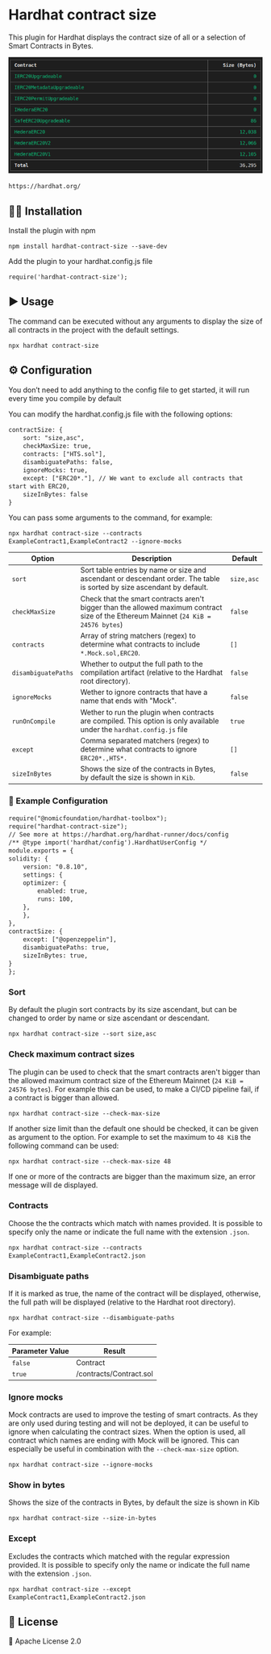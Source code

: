 # Hardhat contract size

This plugin for Hardhat displays the contract size of all or a selection of Smart Contracts in Bytes.

![Example table](./docs/img/contract-sizes.png)

    https://hardhat.org/


## 👷‍♀️ Installation
Install the plugin with npm

    npm install hardhat-contract-size --save-dev

Add the plugin to your hardhat.config.js file

    require('hardhat-contract-size');

## ▶️ Usage
The command can be executed without any arguments to display the size of all contracts in the project with the default settings.

    npx hardhat contract-size

## ⚙️ Configuration
You don’t need to add anything to the config file to get started, it will run every time you compile by default

You can modify the hardhat.config.js file with the following options:


    contractSize: {
        sort: "size,asc",
        checkMaxSize: true,
        contracts: ["HTS.sol"],
        disambiguatePaths: false,
        ignoreMocks: true,
        except: ["ERC20*."], // We want to exclude all contracts that start with ERC20,
        sizeInBytes: false
    }

You can pass some arguments to the command, for example:

    npx hardhat contract-size --contracts ExampleContract1,ExampleContract2 --ignore-mocks



| Option | Description | Default |
|--|--|--|
| `sort` | Sort table entries by name or size and ascendant or descendant order. The table is sorted by size ascendant by default. | `size,asc` |
| `checkMaxSize` | Check that the smart contracts aren't bigger than the allowed maximum contract size of the Ethereum Mainnet (`24 KiB = 24576 bytes`) | `false` |
| `contracts` | Array of string matchers (regex) to determine what contracts to include `*.Mock.sol,ERC20`. | `[]` |
| `disambiguatePaths` | Whether to output the full path to the compilation artifact (relative to the Hardhat root directory). | `false` |
| `ignoreMocks` | Wether to ignore contracts that have a name that ends with "Mock". | `false` |
| `runOnCompile` | Wether to run the plugin when contracts are compiled.   This option is only available under the `hardhat.config.js` file | `true` |
| `except` | Comma separated matchers (regex) to determine what contracts to ignore `ERC20*.,HTS*.` | `[]` |
| `sizeInBytes` | Shows the size of the contracts in Bytes, by default the size is shown in `Kib`. | `false` |

 
### 👀 Example Configuration

    require("@nomicfoundation/hardhat-toolbox");
    require("hardhat-contract-size");
    // See more at https://hardhat.org/hardhat-runner/docs/config
    /** @type import('hardhat/config').HardhatUserConfig */
    module.exports = {
    solidity: {
        version: "0.8.10",
        settings: {
        optimizer: {
            enabled: true,
            runs: 100,
        },
        },
    },
    contractSize: {
        except: ["@openzeppelin"],
        disambiguatePaths: true,
        sizeInBytes: true,
    }
    };

### Sort
By default the plugin sort contracts by its size ascendant, but can be changed to order by name or size ascendant or descendant.

    npx hardhat contract-size --sort size,asc

### Check maximum contract sizes
The plugin can be used to check that the smart contracts aren't bigger than the allowed maximum contract size of the Ethereum Mainnet (`24 KiB = 24576 bytes`). For example this can be used, to make a CI/CD pipeline fail, if a contract is bigger than allowed.

    npx hardhat contract-size --check-max-size

If another size limit than the default one should be checked, it can be given as argument to the option. For example to set the maximum to `48 KiB` the following command can be used:


    npx hardhat contract-size --check-max-size 48

If one or more of the contracts are bigger than the maximum size, an error message will de displayed.

### Contracts
Choose the the contracts which match with names provided. It is possible to specify only the name or indicate the full name with the extension `.json`.


    npx hardhat contract-size --contracts ExampleContract1,ExampleContract2.json

### Disambiguate paths
If it is marked as true, the name of the contract will be displayed, otherwise, the full path will be displayed (relative to the Hardhat root directory).


    npx hardhat contract-size --disambiguate-paths

For example:

| Parameter Value | Result |
|--|--|
| `false` | Contract |
| `true` | /contracts/Contract.sol |


### Ignore mocks
Mock contracts are used to improve the testing of smart contracts. As they are only used during testing and will not be deployed, it can be useful to ignore when calculating the contract sizes. When the option is used, all contract which names are ending with Mock will be ignored. This can especially be useful in combination with the `--check-max-size` option.


    npx hardhat contract-size --ignore-mocks

### Show in bytes
Shows the size of the contracts in Bytes, by default the size is shown in Kib


    npx hardhat contract-size --size-in-bytes

### Except
Excludes the contracts which matched with the regular expression provided. It is possible to specify only the name or indicate the full name with the extension `.json`.


    npx hardhat contract-size --except ExampleContract1,ExampleContract2.json

## 🔑 License

🔗 Apache License 2.0 
